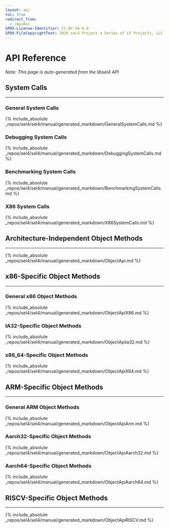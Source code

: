 ```yaml
---
layout: api
toc: true
redirect_from:
  - /ApiDoc
SPDX-License-Identifier: CC-BY-SA-4.0
SPDX-FileCopyrightText: 2020 seL4 Project a Series of LF Projects, LLC.
---
```


# API Reference
_Note: This page is auto-generated from the libsel4 API_

## System Calls
------

### General System Calls
{% include_absolute _repos/sel4/sel4/manual/generated_markdown/GeneralSystemCalls.md %}

### Debugging System Calls
{% include_absolute _repos/sel4/sel4/manual/generated_markdown/DebuggingSystemCalls.md %}

### Benchmarking System Calls
{% include_absolute _repos/sel4/sel4/manual/generated_markdown/BenchmarkingSystemCalls.md %}

### X86 System Calls
{% include_absolute _repos/sel4/sel4/manual/generated_markdown/X86SystemCalls.md %}

## Architecture-Independent Object Methods
------
{% include_absolute _repos/sel4/sel4/manual/generated_markdown/ObjectApi.md %}

## x86-Specific Object Methods
------

### General x86 Object Methods
{% include_absolute _repos/sel4/sel4/manual/generated_markdown/ObjectApiX86.md %}

### IA32-Specific Object Methods
{% include_absolute _repos/sel4/sel4/manual/generated_markdown/ObjectApiIa32.md %}

### x86_64-Specific Object Methods
{% include_absolute _repos/sel4/sel4/manual/generated_markdown/ObjectApiX64.md %}

## ARM-Specific Object Methods
------

### General ARM Object Methods
{% include_absolute _repos/sel4/sel4/manual/generated_markdown/ObjectApiArm.md %}

### Aarch32-Specific Object Methods
{% include_absolute _repos/sel4/sel4/manual/generated_markdown/ObjectApiAarch32.md %}

### Aarch64-Specific Object Methods
{% include_absolute _repos/sel4/sel4/manual/generated_markdown/ObjectApiAarch64.md %}

## RISCV-Specific Object Methods
------

{% include_absolute _repos/sel4/sel4/manual/generated_markdown/ObjectApiRISCV.md %}
